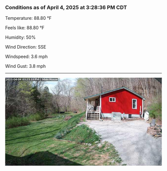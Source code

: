 ### Conditions as of April 4, 2025 at 3:28:36 PM CDT 

Temperature: 88.80 &deg;F

Feels like: 88.80 &deg;F

Humidity: 50%

Wind Direction: SSE

Windspeed: 3.6 mph

Wind Gust: 3.8 mph

---

<img src="./images/latest.jpeg"/>

